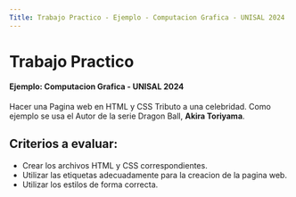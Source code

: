 ```yaml
---
Title: Trabajo Practico - Ejemplo - Computacion Grafica - UNISAL 2024
---
```

# Trabajo Practico 
####  Ejemplo: Computacion Grafica - UNISAL 2024

Hacer una Pagina web en HTML y CSS Tributo a una celebridad.
Como ejemplo se usa el Autor de la serie Dragon Ball, **Akira Toriyama**.

## Criterios a evaluar:
- Crear los archivos HTML y CSS correspondientes.
- Utilizar las etiquetas adecuadamente para la creacion de la pagina web.
- Utilizar los estilos de forma correcta.